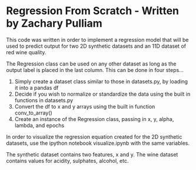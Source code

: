 # Regression From Scratch - Written by Zachary Pulliam

This code was written in order to implement a regression model that will be used to predict output 
for two 2D synthetic datasets and an 11D dataset of red wine quality.

The Regression class can be used on any other dataset as long as the output label 
is placed in the last column. This can be done in four steps...

1. Simply create a dataset class similar to those in datasets.py, by loading it into a pandas df
2. Decide if you wish to normalize or standardize the data using the built in functions in datasets.py
3. Convert the df to x and y arrays using the built in function conv_to_array()
4. Create an instance of the Regression class, passing in x, y, alpha, lambda, and epochs

In order to visualize the regression equation created for the 2D synthetic datasets, use the ipython notebook visualize.ipynb 
with the same variables.

The synthetic dataset contains two features, x and y.
The wine dataset contains values for acidity, sulphates, alcohol, etc.

